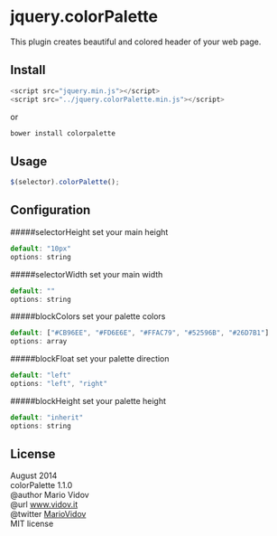# jquery.colorPalette
This plugin creates beautiful and colored header of your web page.
## Install
```javascript
<script src="jquery.min.js"></script>
<script src="../jquery.colorPalette.min.js"></script>
```
or 
```javascript
bower install colorpalette
```
## Usage
```javascript
$(selector).colorPalette();
```
## Configuration
#####selectorHeight
set your main height
```javascript
default: "10px"
options: string
```
#####selectorWidth
set your main width
```javascript
default: ""
options: string
```
#####blockColors
set your palette colors
```javascript
default: ["#CB96EE", "#FD6E6E", "#FFAC79", "#52596B", "#26D7B1"]
options: array
```
#####blockFloat
set your palette direction
```javascript
default: "left"
options: "left", "right"
```
#####blockHeight
set your palette height
```javascript
default: "inherit"
options: string
```
## License
August 2014 <br />
colorPalette 1.1.0 <br />
@author Mario Vidov <br />
@url <a href="http://vidov.it" target="_blank">www.vidov.it</a> <br />
@twitter  <a href="http://twitter.com/MarioVidov" target="_blank">MarioVidov</a> <br />
MIT license

